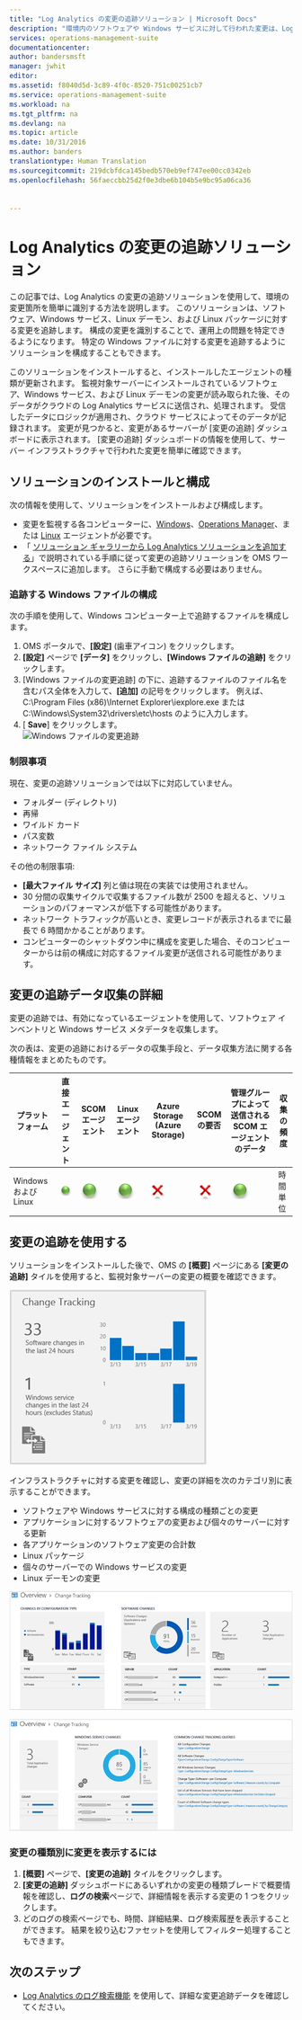 ```yaml
---
title: "Log Analytics の変更の追跡ソリューション | Microsoft Docs"
description: "環境内のソフトウェアや Windows サービスに対して行われた変更は、Log Analytics の構成変更の追跡ソリューションを使用して容易に特定できます。こうした構成の変更を特定することによって、運用上の問題点をピンポイントで突き止めることができます。"
services: operations-management-suite
documentationcenter: 
author: bandersmsft
manager: jwhit
editor: 
ms.assetid: f8040d5d-3c89-4f0c-8520-751c00251cb7
ms.service: operations-management-suite
ms.workload: na
ms.tgt_pltfrm: na
ms.devlang: na
ms.topic: article
ms.date: 10/31/2016
ms.author: banders
translationtype: Human Translation
ms.sourcegitcommit: 219dcbfdca145bedb570eb9ef747ee00cc0342eb
ms.openlocfilehash: 56faeccbb25d2f0e3dbe6b104b5e9bc95a06ca36


---
```

# <a name="change-tracking-solution-in-log-analytics"></a>Log Analytics の変更の追跡ソリューション
この記事では、Log Analytics の変更の追跡ソリューションを使用して、環境の変更箇所を簡単に識別する方法を説明します。 このソリューションは、ソフトウェア、Windows サービス、Linux デーモン、および Linux パッケージに対する変更を追跡します。 構成の変更を識別することで、運用上の問題を特定できるようになります。 特定の Windows ファイルに対する変更を追跡するようにソリューションを構成することもできます。

このソリューションをインストールすると、インストールしたエージェントの種類が更新されます。 監視対象サーバーにインストールされているソフトウェア、Windows サービス、および Linux デーモンの変更が読み取られた後、そのデータがクラウドの Log Analytics サービスに送信され、処理されます。 受信したデータにロジックが適用され、クラウド サービスによってそのデータが記録されます。 変更が見つかると、変更があるサーバーが [変更の追跡] ダッシュボードに表示されます。 [変更の追跡] ダッシュボードの情報を使用して、サーバー インフラストラクチャで行われた変更を簡単に確認できます。

## <a name="installing-and-configuring-the-solution"></a>ソリューションのインストールと構成
次の情報を使用して、ソリューションをインストールおよび構成します。

* 変更を監視する各コンピューターに、[Windows](log-analytics-windows-agents.md)、[Operations Manager](log-analytics-om-agents.md)、または [Linux](log-analytics-linux-agents.md) エージェントが必要です。
* 「 [ソリューション ギャラリーから Log Analytics ソリューションを追加する](log-analytics-add-solutions.md)」で説明されている手順に従って変更の追跡ソリューションを OMS ワークスペースに追加します。  さらに手動で構成する必要はありません。

### <a name="configure-windows-files-to-track"></a>追跡する Windows ファイルの構成
次の手順を使用して、Windows コンピューター上で追跡するファイルを構成します。

1. OMS ポータルで、**[設定]** (歯車アイコン) をクリックします。
2. **[設定]** ページで **[データ]** をクリックし、**[Windows ファイルの追跡]** をクリックします。
3. [Windows ファイルの変更追跡] の下に、追跡するファイルのファイル名を含むパス全体を入力して、**[追加]** の記号をクリックします。 例えば、C:\Program Files (x86)\Internet Explorer\iexplore.exe または C:\Windows\System32\drivers\etc\hosts のように入力します。
4. [ **Save**] をクリックします。  
   ![Windows ファイルの変更追跡](./media/log-analytics-change-tracking/windows-file-change-tracking.png)

### <a name="limitations"></a>制限事項
現在、変更の追跡ソリューションでは以下に対応していません。

* フォルダー (ディレクトリ)
* 再帰
* ワイルド カード
* パス変数
* ネットワーク ファイル システム

その他の制限事項:

* **[最大ファイル サイズ]** 列と値は現在の実装では使用されません。
* 30 分間の収集サイクルで収集するファイル数が 2500 を超えると、ソリューションのパフォーマンスが低下する可能性があります。
* ネットワーク トラフィックが高いとき、変更レコードが表示されるまでに最長で 6 時間かかることがあります。
* コンピューターのシャットダウン中に構成を変更した場合、そのコンピューターからは前の構成に対応するファイル変更が送信される可能性があります。

## <a name="change-tracking-data-collection-details"></a>変更の追跡データ収集の詳細
変更の追跡では、有効になっているエージェントを使用して、ソフトウェア インベントリと Windows サービス メタデータを収集します。

次の表は、変更の追跡におけるデータの収集手段と、データ収集方法に関する各種情報をまとめたものです。

| プラットフォーム | 直接エージェント | SCOM エージェント | Linux エージェント | Azure Storage (Azure Storage) | SCOM の要否 | 管理グループによって送信される SCOM エージェントのデータ | 収集の頻度 |
| --- | --- | --- | --- | --- | --- | --- | --- |
| Windows および Linux |![あり](./media/log-analytics-change-tracking/oms-bullet-green.png) |![あり](./media/log-analytics-change-tracking/oms-bullet-green.png) |![あり](./media/log-analytics-change-tracking/oms-bullet-green.png) |![なし](./media/log-analytics-change-tracking/oms-bullet-red.png) |![いいえ](./media/log-analytics-change-tracking/oms-bullet-red.png) |![あり](./media/log-analytics-change-tracking/oms-bullet-green.png) |時間単位 |

## <a name="use-change-tracking"></a>変更の追跡を使用する
ソリューションをインストールした後で、OMS の **[概要]** ページにある **[変更の追跡]** タイルを使用すると、監視対象サーバーの変更の概要を確認できます。

![[変更の追跡] タイルの画像](./media/log-analytics-change-tracking/oms-changetracking-tile.png)

インフラストラクチャに対する変更を確認し、変更の詳細を次のカテゴリ別に表示することができます。

* ソフトウェアや Windows サービスに対する構成の種類ごとの変更
* アプリケーションに対するソフトウェアの変更および個々のサーバーに対する更新
* 各アプリケーションのソフトウェア変更の合計数
* Linux パッケージ
* 個々のサーバーでの Windows サービスの変更
* Linux デーモンの変更

![[変更の追跡] ダッシュボードの画像](./media/log-analytics-change-tracking/oms-changetracking01.png)

![[変更の追跡] ダッシュボードの画像](./media/log-analytics-change-tracking/oms-changetracking02.png)

### <a name="to-view-changes-for-any-change-type"></a>変更の種類別に変更を表示するには
1. **[概要]** ページで、**[変更の追跡]** タイルをクリックします。
2. **[変更の追跡]** ダッシュボードにあるいずれかの変更の種類ブレードで概要情報を確認し、**ログの検索**ページで、詳細情報を表示する変更の 1 つをクリックします。
3. どのログの検索ページでも、時間、詳細結果、ログ検索履歴を表示することができます。 結果を絞り込むファセットを使用してフィルター処理することもできます。

## <a name="next-steps"></a>次のステップ
* [Log Analytics のログ検索機能](log-analytics-log-searches.md) を使用して、詳細な変更追跡データを確認してください。




<!--HONumber=Nov16_HO3-->


